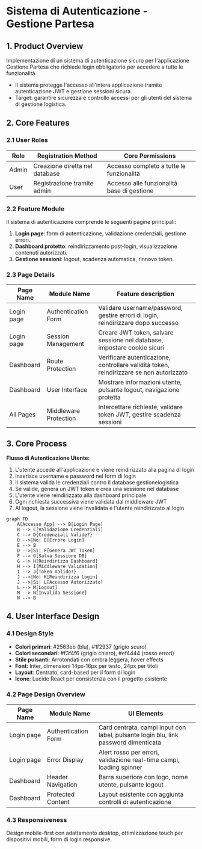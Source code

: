 # Sistema di Autenticazione - Gestione Partesa

## 1. Product Overview
Implementazione di un sistema di autenticazione sicuro per l'applicazione Gestione Partesa che richiede login obbligatorio per accedere a tutte le funzionalità.
- Il sistema protegge l'accesso all'intera applicazione tramite autenticazione JWT e gestione sessioni sicura.
- Target: garantire sicurezza e controllo accessi per gli utenti del sistema di gestione logistica.

## 2. Core Features

### 2.1 User Roles
| Role | Registration Method | Core Permissions |
|------|---------------------|------------------|
| Admin | Creazione diretta nel database | Accesso completo a tutte le funzionalità |
| User | Registrazione tramite admin | Accesso alle funzionalità base di gestione |

### 2.2 Feature Module
Il sistema di autenticazione comprende le seguenti pagine principali:
1. **Login page**: form di autenticazione, validazione credenziali, gestione errori.
2. **Dashboard protetto**: reindirizzamento post-login, visualizzazione contenuti autorizzati.
3. **Gestione sessioni**: logout, scadenza automatica, rinnovo token.

### 2.3 Page Details
| Page Name | Module Name | Feature description |
|-----------|-------------|---------------------|
| Login page | Authentication Form | Validare username/password, gestire errori di login, reindirizzare dopo successo |
| Login page | Session Management | Creare JWT token, salvare sessione nel database, impostare cookie sicuri |
| Dashboard | Route Protection | Verificare autenticazione, controllare validità token, reindirizzare se non autorizzato |
| Dashboard | User Interface | Mostrare informazioni utente, pulsante logout, navigazione protetta |
| All Pages | Middleware Protection | Intercettare richieste, validare token JWT, gestire scadenza sessioni |

## 3. Core Process
**Flusso di Autenticazione Utente:**
1. L'utente accede all'applicazione e viene reindirizzato alla pagina di login
2. Inserisce username e password nel form di login
3. Il sistema valida le credenziali contro il database gestionelogistica
4. Se valide, genera un JWT token e crea una sessione nel database
5. L'utente viene reindirizzato alla dashboard principale
6. Ogni richiesta successiva viene validata dal middleware JWT
7. Al logout, la sessione viene invalidata e l'utente reindirizzato al login

```mermaid
graph TD
    A[Accesso App] --> B[Login Page]
    B --> C[Validazione Credenziali]
    C --> D{Credenziali Valide?}
    D -->|No| E[Errore Login]
    E --> B
    D -->|Sì| F[Genera JWT Token]
    F --> G[Salva Sessione DB]
    G --> H[Reindirizza Dashboard]
    H --> I[Middleware Validation]
    I --> J{Token Valido?}
    J -->|No| K[Reindirizza Login]
    J -->|Sì| L[Accesso Autorizzato]
    L --> M[Logout]
    M --> N[Invalida Sessione]
    N --> B
```

## 4. User Interface Design
### 4.1 Design Style
- **Colori primari**: #2563eb (blu), #1f2937 (grigio scuro)
- **Colori secondari**: #f3f4f6 (grigio chiaro), #ef4444 (rosso errori)
- **Stile pulsanti**: Arrotondati con ombra leggera, hover effects
- **Font**: Inter, dimensioni 14px-16px per testo, 24px per titoli
- **Layout**: Centrato, card-based per il form di login
- **Icone**: Lucide React per consistenza con il progetto esistente

### 4.2 Page Design Overview
| Page Name | Module Name | UI Elements |
|-----------|-------------|-------------|
| Login page | Authentication Form | Card centrata, campi input con label, pulsante login blu, link password dimenticata |
| Login page | Error Display | Alert rosso per errori, validazione real-time campi, loading spinner |
| Dashboard | Header Navigation | Barra superiore con logo, nome utente, pulsante logout |
| Dashboard | Protected Content | Layout esistente con aggiunta controlli di autenticazione |

### 4.3 Responsiveness
Design mobile-first con adattamento desktop, ottimizzazione touch per dispositivi mobili, form di login responsive.